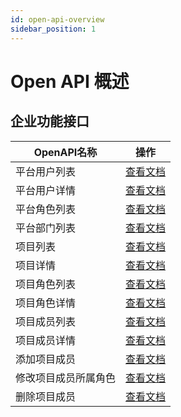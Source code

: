 ```yaml
---
id: open-api-overview
sidebar_position: 1
---
```


# Open API 概述

## 企业功能接口
| OpenAPI名称 | 操作 |
| --- | --- |
| 平台用户列表 | [查看文档](./enterprise-api/platform-users) |
| 平台用户详情 | [查看文档](./enterprise-api/platform-user) |
| 平台角色列表 | [查看文档](./enterprise-api/platform-roles) |
| 平台部门列表 | [查看文档](./enterprise-api/platform-departments) |
| 项目列表 | [查看文档](./enterprise-api/projects) |
| 项目详情 | [查看文档](./enterprise-api/project) |
| 项目角色列表 | [查看文档](./enterprise-api/project-roles) |
| 项目角色详情 | [查看文档](./enterprise-api/project-role) |
| 项目成员列表 | [查看文档](./enterprise-api/project-users) |
| 项目成员详情 | [查看文档](./enterprise-api/project-user) |
| 添加项目成员 | [查看文档](./enterprise-api/project-user-add) |
| 修改项目成员所属角色 | [查看文档](./enterprise-api/project-user-role-upt) |
| 删除项目成员 | [查看文档](./enterprise-api/project-user-del) |
